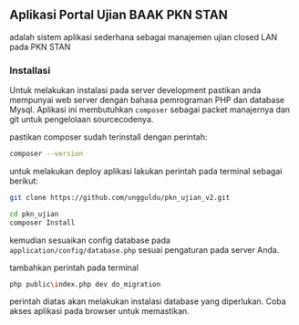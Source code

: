 ## Aplikasi Portal Ujian BAAK PKN STAN

adalah sistem aplikasi sederhana sebagai manajemen ujian closed LAN pada PKN STAN

### Installasi

Untuk melakukan instalasi pada server development pastikan anda mempunyai web server dengan bahasa pemrograman PHP dan database Mysql.
Aplikasi ini membutuhkan `composer` sebagai packet manajernya dan git untuk pengelolaan sourcecodenya.

pastikan composer sudah terinstall dengan perintah:
```bash
composer --version
```

untuk melakukan deploy aplikasi lakukan perintah pada terminal sebagai berikut:
```bash
git clone https://github.com/ungguldu/pkn_ujian_v2.git

cd pkn_ujian
composer Install
```

kemudian sesuaikan config database pada `application/config/database.php` sesuai pengaturan pada server Anda.

tambahkan perintah pada terminal

```bash
php public\index.php dev do_migration
```
perintah diatas akan melakukan instalasi database yang diperlukan. Coba akses aplikasi pada browser untuk memastikan.